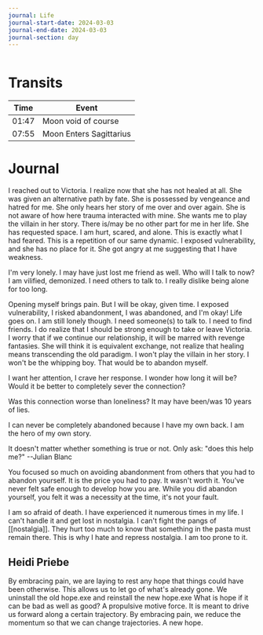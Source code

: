 ```yaml
---
journal: Life
journal-start-date: 2024-03-03
journal-end-date: 2024-03-03
journal-section: day
---
```


```calendar-nav
```

# Transits
| Time  | Event                   |
| ----- | ----------------------- |
| 01:47 | Moon void of course     |
| 07:55 | Moon Enters Sagittarius |


# Journal
I reached out to Victoria. I realize now that she has not healed at all. She was given an alternative path by fate. She is possessed by vengeance and hatred for me. She only hears her story of me over and over again. She is not aware of how here trauma interacted with mine. She wants me to play the villain in her story. There is/may be no other part for me in her life. She has requested space. I am hurt, scared, and alone. This is exactly what I had feared. This is a repetition of our same dynamic. I exposed vulnerability, and she has no  place for it. She got angry at me suggesting that I  have weakness. 

I'm very lonely. I may have just lost me friend as well. Who will I talk to now? I am vilified, demonized. I need others to talk to. I really  dislike being alone for too long. 

Opening myself brings pain. But I will be okay, given time. I exposed vulnerability, I risked abandonment, I was abandoned, and I'm okay! Life goes on. I am still lonely though. I need someone(s) to talk to. I need to find friends. I do realize that I should be strong enough to take or leave Victoria. I worry that if we continue our relationship, it will be marred with revenge fantasies. She will think it is equivalent exchange, not realize that healing means transcending the old paradigm. I won't play the villain in her story. I won't be the whipping boy. That would be to abandon myself.

I want her attention, I crave her response. I wonder how long it will be? Would it be better to completely sever the connection? 

Was this connection worse than loneliness? It may have been/was 10 years of lies.

I can never be completely abandoned because I have my own back. I am the hero of my own story. 

It doesn't matter  whether something is true or not. Only ask: "does this help me?" --Julian Blanc

You focused so much on  avoiding abandonment from  others that you had to abandon yourself. It is the price you had to pay. It wasn't worth it. You've never felt safe enough to develop how you are. While you did abandon yourself, you felt it was a necessity at the time, it's not your fault.

I am so afraid of death. I have experienced it numerous times in my life. I can't handle it and get lost in nostalgia. I can't fight the pangs of [[nostalgia]]. They hurt too much to know that something in the pasta must remain there. This is why I hate and repress nostalgia. I am too prone to it.

## Heidi Priebe
By embracing pain, we are laying to rest any hope that things could have been otherwise. This allows us to let go of what's  already gone. We uninstall the old hope.exe and reinstall the new hope.exe What is hope if it can  be bad as well as good? A propulsive motive force. It is meant to drive us forward along a certain trajectory. By embracing pain, we reduce the momentum so  that we can change trajectories. A new hope.



